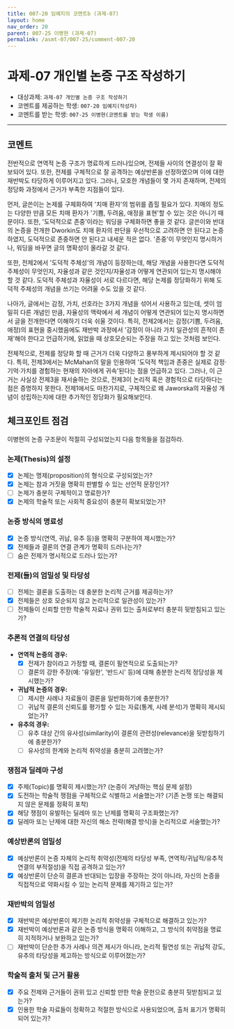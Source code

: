 ```yaml
---
title: 007-20 임예지의 코멘트b (과제-07) 
layout: home
nav_order: 20
parent: 007-25 이병현 (과제-07)
permalink: /asmt-07/007-25/comment-007-20
---
```


# 과제-07 개인별 논증 구조 작성하기

- 대상과제: `과제-07 개인별 논증 구조 작성하기`
- 코멘트를 제공하는 학생: `007-20 임예지(작성자)` 
- 코멘트를 받는 학생: `007-25 이병현(코멘트를 받는 학생 이름)` 

---

## 코멘트

전반적으로 연역적 논증 구조가 명료하게 드러나있으며, 전제들 사이의 연결성이 잘 확보되어 있다. 또한, 전제를 구체적으로 잘 공격하는 예상반론을 선정하였으며 이에 대한 재반박도 타당하게 이루어지고 있다. 그러나, 모호한 개념들이 몇 가지 존재하며, 전제의 정당화 과정에서 근거가 부족한 지점들이 있다.

먼저, 글쓴이는 논제를 구체화하여 '치매 환자'의 범위를 좁힐 필요가 있다. 치매의 정도는 다양한 만큼 모든 치매 환자가 '기쁨, 두려움, 애정을 표현'할 수 있는 것은 아니기 때문이다. 또한, '도덕적으로 존중'이라는 워딩을 구체화하면 좋을 것 같다. 글쓴이와 반대의 논증을 전개한 Dworkin도 치매 환자의 판단을 우선적으로 고려하면 안 된다고 논증하였지, 도덕적으로 존중하면 안 된다고 내세운 적은 없다. '존중'이 무엇인지 명시하거나, 워딩을 바꾸면 글의 명확성이 올라갈 것 같다. 

또한, 전제2에서 '도덕적 주체성'의 개념이 등장하는데, 해당 개념을 사용한다면 도덕적 주체성이 무엇인지, 자율성과 같은 것인지/자율성과 어떻게 연관되어 있는지 명시해야 할 것 같다. 도덕적 주체성과 자율성이 서로 다르다면, 해당 논제를 정당화하기 위해 도덕적 주체성의 개념을 쓰기는 어려울 수도 있을 것 같다.

나아가, 글에서는 감정, 가치, 선호라는 3가지 개념을 섞어서 사용하고 있는데, 셋이 엄밀히 다른 개념인 만큼, 자율성의 맥락에서 세 개념이 어떻게 연관되어 있는지 명시하면서 글을 전개한다면 이해하기 더욱 쉬울 것이다. 특히, 전제2에서는 감정(기쁨, 두려움, 애정)의 표현을 중시했음에도 재반박 과정에서 '감정이 아니라 가치 일관성의 흔적이 존재'해야 한다고 언급하기에, 읽었을 때 상호모순되는 주장을 하고 있는 것처럼 보인다.

전체적으로, 전제를 정당화 할 때 근거가 더욱 다양하고 풍부하게 제시되어야 할 것 같다. 특히, 전제3에서는 McMahan의 말을 인용하여 '도덕적 책임과 존중은 실제로 감정·기억·가치를 경험하는 현재의 자아에게 귀속'된다는 점을 언급하고 있다. 그러나, 이 근거는 사실상 전제3을 재서술하는 것으로, 전제3이 논리적 혹은 경험적으로 타당하다는 점은 증명하지 못한다. 전제1에서도 마찬가지로, 구체적으로 왜 Jaworska의 자율성 개념이 성립하는지에 대한 추가적인 정당화가 필요해보인다.

## 체크포인트 점검

이병현의 논증 구조문이 적절히 구성되었는지 다음 항목들을 점검하라.

### **논제(Thesis)의 설정**
- [x] 논제는 명제(proposition)의 형식으로 구성되었는가?
- [x] 논제는 참과 거짓을 명확히 판별할 수 있는 선언적 문장인가?
- [ ] 논제가 충분히 구체적이고 명료한가?
- [x] 논제의 학술적 또는 사회적 중요성이 충분히 확보되었는가?

### **논증 방식의 명료성**
- [x] 논증 방식(연역, 귀납, 유추 등)을 명확히 구분하여 제시했는가?
- [x] 전제들과 결론의 연결 관계가 명확히 드러나는가?
- [ ] 숨은 전제가 명시적으로 드러나 있는가?

### **전제(들)의 엄밀성 및 타당성**
- [ ] 전제는 결론을 도출하는 데 충분한 논리적 근거를 제공하는가?
- [x] 전제들은 상호 모순되지 않고 논리적으로 일관성이 있는가?
- [ ] 전제들이 신뢰할 만한 학술적 자료나 권위 있는 출처로부터 충분히 뒷받침되고 있는가?

### **추론적 연결의 타당성**
- **연역적 논증의 경우:**
  - [x] 전제가 참이라고 가정할 때, 결론이 필연적으로 도출되는가?
  - [ ] 결론의 강한 주장(예: '유일한', '반드시' 등)에 대해 충분한 논리적 정당성을 제시했는가?

- **귀납적 논증의 경우:**
  - [ ] 제시한 사례나 자료들이 결론을 일반화하기에 충분한가?
  - [ ] 귀납적 결론의 신뢰도를 평가할 수 있는 자료(통계, 사례 분석)가 명확히 제시되었는가?

- **유추의 경우:**
  - [ ] 유추 대상 간의 유사성(similarity)이 결론의 관련성(relevance)을 뒷받침하기에 충분한가?
  - [ ] 유사성의 한계와 논리적 취약성을 충분히 고려했는가?

### **쟁점과 딜레마 구성**
- [x] 주제(Topic)를 명확히 제시했는가? (논증이 겨냥하는 핵심 문제 설정)
- [x] 도전하는 학술적 쟁점을 구체적으로 식별하고 서술했는가? (기존 논쟁 또는 해결되지 않은 문제를 정확히 포착)
- [x] 해당 쟁점이 유발하는 딜레마 또는 난제를 명확히 구조화했는가?
- [x] 딜레마 또는 난제에 대한 자신의 해소 전략(해결 방식)을 논리적으로 서술했는가?

### **예상반론의 엄밀성**
- [x] 예상반론이 논증 자체의 논리적 취약성(전제의 타당성 부족, 연역적/귀납적/유추적 연결의 부적절성)을 직접 공격하고 있는가?
- [x] 예상반론이 단순히 결론과 반대되는 입장을 주장하는 것이 아니라, 자신의 논증을 직접적으로 약화시킬 수 있는 논리적 문제를 제기하고 있는가?

### **재반박의 엄밀성**
- [x] 재반박은 예상반론이 제기한 논리적 취약성을 구체적으로 해결하고 있는가?
- [x] 재반박이 예상반론과 같은 논증 방식을 명확히 이해하고, 그 방식의 취약점을 명료히 지적하거나 보완하고 있는가?
- [ ] 재반박이 단순한 추가 사례나 의견 제시가 아니라, 논리적 필연성 또는 귀납적 강도, 유추의 타당성을 제고하는 방식으로 이루어졌는가?

### **학술적 출처 및 근거 활용**
- [x] 주요 전제와 근거들이 권위 있고 신뢰할 만한 학술 문헌으로 충분히 뒷받침되고 있는가?
- [x] 인용한 학술 자료들이 정확하고 적절한 방식으로 사용되었으며, 출처 표기가 명확히 되어 있는가?